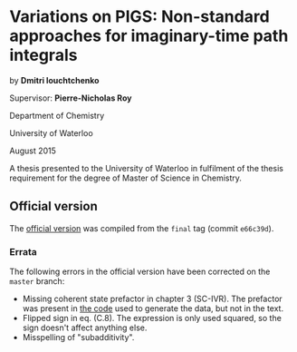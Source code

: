 # Variations on PIGS: Non-standard approaches for imaginary-time path integrals

by **Dmitri Iouchtchenko**

Supervisor: **Pierre-Nicholas Roy**

Department of Chemistry

University of Waterloo

August 2015

A thesis presented to the University of Waterloo in fulfilment of the thesis requirement for the degree of Master of Science in Chemistry.


## Official version

The [official version](https://uwspace.uwaterloo.ca/handle/10012/9559) was compiled from the `final` tag (commit `e66c39d`).

### Errata

The following errors in the official version have been corrected on the `master` branch:

* Missing coherent state prefactor in chapter 3 (SC-IVR). The prefactor was present in [the code](https://github.com/0/realtimepork/blob/3a3c1937c083618963fd0257c03124729d615611/realtimepork/correlation.py#L72) used to generate the data, but not in the text.
* Flipped sign in eq. (C.8). The expression is only used squared, so the sign doesn't affect anything else.
* Misspelling of "subadditivity".
